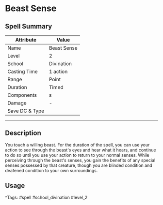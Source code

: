 # Beast Sense

## Spell Summary

| Attribute        | Value                  |
|------------------|------------------------|
| Name             | Beast Sense                 |
| Level            | 2                |
| School           | Divination          |
| Casting Time     | 1 action              |
| Range            | Point            |
| Duration         | Timed             |
| Components       | s             |
| Damage           | -               |
| Save DC & Type   |              |

---

## Description

You touch a willing beast. For the duration of the spell, you can use your action to see through the beast's eyes and hear what it hears, and continue to do so until you use your action to return to your normal senses. While perceiving through the beast's senses, you gain the benefits of any special senses possessed by that creature, though you are blinded condition and deafened condition to your own surroundings.

## Usage


^Tags: #spell #school_divination #level_2